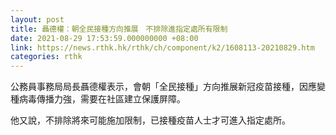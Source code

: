 ```yaml
---
layout: post
title: 聶德權：朝全民接種方向推展　不排除進指定處所有限制
date: 2021-08-29 17:53:59.000000000 +08:00
link: https://news.rthk.hk/rthk/ch/component/k2/1608113-20210829.htm
categories: rthk
---
```


公務員事務局局長聶德權表示，會朝「全民接種」方向推展新冠疫苗接種，因應變種病毒傳播力強，需要在社區建立保護屏障。

他又說，不排除將來可能施加限制，已接種疫苗人士才可進入指定處所。
